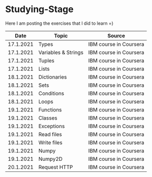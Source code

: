 # Studying-Stage

Here I am posting the exercises that I did to learn =)

| Date       | Topic                 | Source                       
|------------| ----------------------|--------------------------
| 17.1.2021  | Types                 | IBM course in Coursera   
| 17.1.2021  | Variables & Strings   | IBM course in Coursera   
| 17.1.2021  | Tuples                | IBM course in Coursera
| 17.1.2021  | Lists                 | IBM course in Coursera 
| 18.1.2021  | Dictionaries          | IBM course in Coursera 
| 18.1.2021  | Sets                  | IBM course in Coursera 
| 18.1.2021  | Conditions            | IBM course in Coursera 
| 18.1.2021  | Loops                 | IBM course in Coursera 
| 19.1.2021  | Functions             | IBM course in Coursera 
| 19.1.2021  | Classes               | IBM course in Coursera 
| 19.1.2021  | Exceptions            | IBM course in Coursera 
| 19.1.2021  | Read files            | IBM course in Coursera 
| 19.1.2021  | Write files           | IBM course in Coursera 
| 19.1.2021  | Numpy                 | IBM course in Coursera 
| 19.1.2021  | Numpy2D               | IBM course in Coursera 
| 20.1.2021  | Request HTTP          | IBM course in Coursera 
